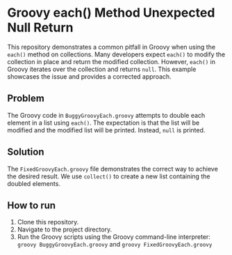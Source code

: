 # Groovy each() Method Unexpected Null Return

This repository demonstrates a common pitfall in Groovy when using the `each()` method on collections.  Many developers expect `each()` to modify the collection in place and return the modified collection.  However, `each()` in Groovy iterates over the collection and returns `null`.  This example showcases the issue and provides a corrected approach.

## Problem

The Groovy code in `BuggyGroovyEach.groovy` attempts to double each element in a list using `each()`.  The expectation is that the list will be modified and the modified list will be printed. Instead, `null` is printed.

## Solution

The `FixedGroovyEach.groovy` file demonstrates the correct way to achieve the desired result. We use `collect()` to create a new list containing the doubled elements.

## How to run

1. Clone this repository.
2. Navigate to the project directory.
3. Run the Groovy scripts using the Groovy command-line interpreter: `groovy BuggyGroovyEach.groovy` and `groovy FixedGroovyEach.groovy`